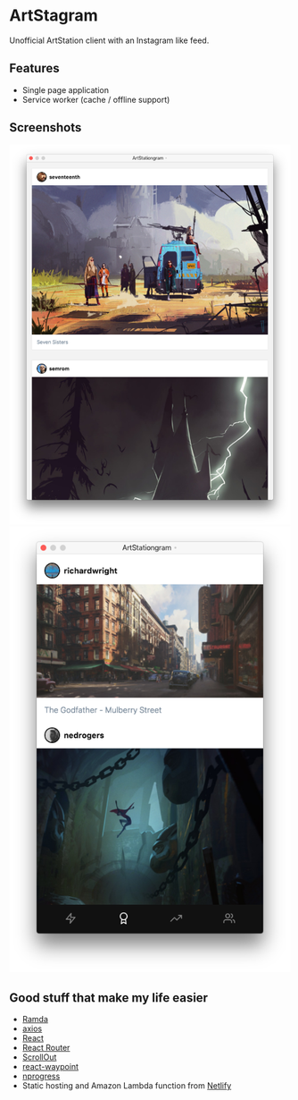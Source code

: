 # ArtStagram

Unofficial ArtStation client with an Instagram like feed.

## Features

- Single page application
- Service worker (cache / offline support)

## Screenshots

![Desktop](./screen-01.png)
![Mobile](./screen-02.png)

## Good stuff that make my life easier

- [Ramda](https://ramdajs.com/)
- [axios](https://github.com/axios/axios)
- [React](https://reactjs.org/)
- [React Router](https://github.com/ReactTraining/react-router)
- [ScrollOut](https://scroll-out.github.io/)
- [react-waypoint](https://github.com/brigade/react-waypoint)
- [nprogress](https://github.com/rstacruz/nprogress)
- Static hosting and Amazon Lambda function from [Netlify](https://www.netlify.com/)
